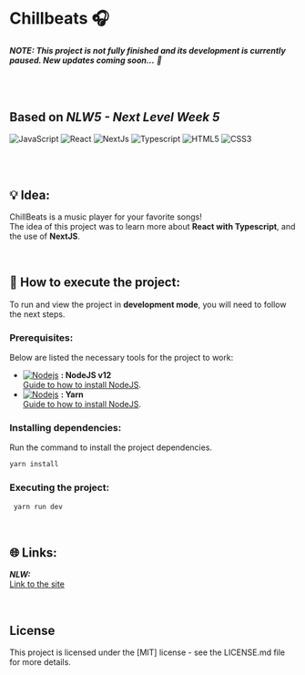 # Chillbeats 🎧
###### ***NOTE: This project is not fully finished and its development is currently paused. New updates coming soon...*** 🌴

<br>

## Based on ***NLW5 - Next Level Week 5***

![JavaScript](https://img.shields.io/badge/javascript-%23323330.svg?style=for-the-badge&logo=javascript&logoColor=%23F7DF1E)
![React](https://img.shields.io/badge/react-%2320232a.svg?style=for-the-badge&logo=react&logoColor=%2361DAFB)
![NextJs](https://img.shields.io/badge/next.js-000000?style=for-the-badge&logo=nextdotjs&logoColor=white)
![Typescript](https://img.shields.io/badge/TypeScript-007ACC?style=for-the-badge&logo=typescript&logoColor=white)
![HTML5](https://img.shields.io/badge/html5-%23E34F26.svg?style=for-the-badge&logo=html5&logoColor=white)
![CSS3](https://img.shields.io/badge/css3-%231572B6.svg?style=for-the-badge&logo=css3&logoColor=white)


<br>

<br>

## 💡 Idea:
ChillBeats is a music player for your favorite songs!  
The idea of this project was to learn more about **React with Typescript**, and the use of **NextJS**.

<br>


## 🚀 How to execute the project: 
To run and view the project in **development mode**, you will need to follow the next steps.



### Prerequisites:
Below are listed the necessary tools for the project to work:
- [![Nodejs](https://amandacleto.github.io/images-for-projects/public/images/github-readme/icon-nodejs.svg)](https://nodejs.org/en/) **: NodeJS v12**  
  [<ins>Guide to how to install NodeJS</ins>](https://nodejs.org/en/).
- [![Nodejs](https://amandacleto.github.io/images-for-projects/public/images/github-readme/icon-yarn.svg)](https://yarnpkg.com/) **: Yarn**  
  [<ins>Guide to how to install NodeJS</ins>](https://yarnpkg.com/getting-started).
  
  
### Installing dependencies:
Run the command to install the project dependencies.
   ```sh
   yarn install
   ```  
  
### Executing the project:
  ```sh
   yarn run dev
   ```
<br>


## 🌐 Links:
***NLW:***<br>
[<ins>Link to the site</ins>](https://nextlevelweek.com/pre-nlw)


<br>

## License
This project is licensed under the [MIT] license - see the LICENSE.md file for more details.


